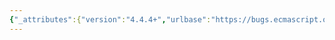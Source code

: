 ```yaml
---
{"_attributes":{"version":"4.4.4+","urlbase":"https://bugs.ecmascript.org/","maintainer":"dherman@mozilla.com"},"bug":{"bug_id":1707,"creation_ts":"2013-08-02 11:17:00 -0700","short_desc":"15.13.7.*: misc typos","delta_ts":"2013-08-23 08:22:59 -0700","product":"Draft for 6th Edition","component":"editorial issue","version":"Rev 16: July 15, 2013 Draft","rep_platform":"All","op_sys":"All","bug_status":"RESOLVED","resolution":"FIXED","priority":"Normal","bug_severity":"minor","everconfirmed":true,"reporter":{"uid":"jmdyck","name":"Michael Dyck"},"assigned_to":{"uid":"allen","name":"Allen Wirfs-Brock"},"long_desc":[{"commentid":4721,"comment_count":0,"who":{"uid":"jmdyck","name":"Michael Dyck"},"bug_when":"2013-08-02 11:17:07 -0700","thetext":"15.13.7.1 / both operations / preambles\n    The abstract operation GetViewValue(view, requestIndex, ...\n    The abstract operation SetViewValue(view, requestIndex, ...\n\nItalicize all the parameter names.\n\n---\n\n15.13.7.1 / both operations / step 3\n    If v does not have [[ViewedArrayBuffer]] internal data property, ...\n\nAfter \"have\", insert \"a\".\n\n---\n\n15.13.7.1 / both operations / steps 11,17\n    11. ReturnIfAbrupt(isLittleEndean).\n    17. Return the result of ... isLittleEndean).\n\ns|Endean|Endian|\n\n---\n\n15.13.7.1 / both operations / step 16\n    Let bufferIndex be getOffset+viewOffset.\n\n'getOffset' is not defined. Change to \"getIndex\"?\n\n---\n\n15.13.7.1 / both operations / step 17\n    Return the result of the GetValueFromBuffer(...).\n    Return the result of the SetValueInBuffer(...).\n\ns|of the|of|\n\n---\n\n15.13.7.1 / SetViewValue / step 17\n    SetValueInBuffer(buffer, bufferIndex, type, value isLittleEndean).\n\nAfter \"value\", insert comma.\n\n---\n\n15.13.7.2.1 / step 15\n    Set O’s [[ByteLength]] internal data property to newByteLength.\n\n'newByteLength' is not defined. Change to 'viewByteLength'?\n\n---\n\n15.13.7.4.{4-9,12-17}\n\ns|littleEndean|littleEndian|\n\n---\n\n15.13.7.4.{4-9,12-17}\n    If littleEndean is not preset, ...\n\n\"preset\" is odd. It's probably a typo for \"present\", but I think \"passed\"\nwould be more appropriate for an optional argument."},{"commentid":4744,"comment_count":1,"who":{"uid":"allen","name":"Allen Wirfs-Brock"},"bug_when":"2013-08-05 16:27:51 -0700","thetext":"fixed in rev17 editor's draft"},{"commentid":5124,"comment_count":2,"who":{"uid":"allen","name":"Allen Wirfs-Brock"},"bug_when":"2013-08-23 08:22:59 -0700","thetext":"fixed in rev17, August 23, 2013 draft"}]}}
---
```

